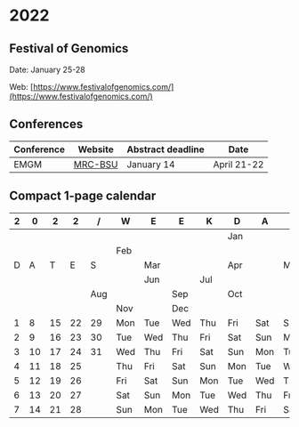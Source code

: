 # 2022

## Festival of Genomics

Date: January 25-28

Web: [https://www.festivalofgenomics.com/](https://www.festivalofgenomics.com/)

## Conferences

**Conference** | **Website** |**Abstract deadline** | **Date**
---------------|-------------|----------------------|---------
EMGM | [MRC-BSU](https://www.mrc-bsu.cam.ac.uk/news-and-events/workshops/european-mathematical-genetics-meeting-2022/) | January 14 | April 21-22

## Compact 1-page calendar

 2| 0| 2| 2| /|  W  |  E  |  E  |  K  |  D  |  A  |  Y
--|--|--|--|--|-----|-----|-----|-----|-----|-----|----
  |  |  |  |  |     |     |     |     |     | Jan |
  |  |  |  |  |     | Feb |     |     |     |     |
D |A |T |E |S |     | Mar |     |     | Apr |     | May
  |  |  |  |  |     |     | Jun |     | Jul |     |
  |  |  |  |  | Aug |     |     | Sep |     | Oct |
  |  |  |  |  |     | Nov |     | Dec |     |     |
1 | 8|15|22|29| Mon | Tue | Wed | Thu | Fri | Sat | Sun
2 | 9|16|23|30| Tue | Wed | Thu | Fri | Sat | Sun | Mon
3 |10|17|24|31| Wed | Thu | Fri | Sat | Sun | Mon | Tue
4 |11|18|25|  | Thu | Fri | Sat | Sun | Mon | Tue | Wed
5 |12|19|26|  | Fri | Sat | Sun | Mon | Tue | Wed | Thu
6 |13|20|27|  | Sat | Sun | Mon | Tue | Wed | Thu | Fri
7 |14|21|28|  | Sun | Mon | Tue | Wed | Thu | Fri | Sat

